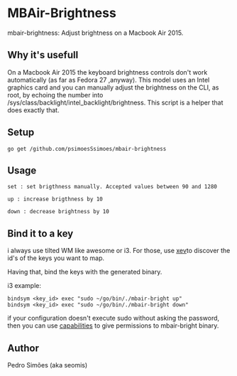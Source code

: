 # MBAir-Brightness

mbair-brightness: Adjust brightness on a Macbook Air 2015.

## Why it's usefull

On a Macbook Air 2015 the keyboard brightness controls don't work automatically (as far as Fedora 27 ,anyway).
This model uses an Intel graphics card and you can manually adjust the brightness on the CLI, as root, by echoing the number into /sys/class/backlight/intel_backlight/brightness. This script is a helper that does exactly that.


## Setup

	go get /github.com/psimoesSsimoes/mbair-brightness

## Usage

	set : set brigthness manually. Accepted values between 90 and 1280

	up : increase brigthness by 10

	down : decrease brightness by 10
	

## Bind it to a key

i always use tilted WM like awesome or i3. For those, use [xev](https://en.wikipedia.org/wiki/Xev)to discover the id's of the keys you want to map.

Having that, bind the keys with the generated binary.

i3 example:

	bindsym <key_id> exec "sudo ~/go/bin/./mbair-bright up"
	bindsym <key_id> exec "sudo ~/go/bin/./mbair-bright down"


if your configuration doesn't execute sudo without asking the password, then you can use [capabilities](http://man7.org/linux/man-pages/man7/capabilities.7.html) to give permissions to mbair-bright binary.

## Author

Pedro Simões (aka seomis)
